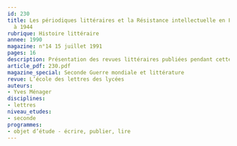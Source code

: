 ```yaml
---
id: 230
title: Les périodiques littéraires et la Résistance intellectuelle en France de 1940
  à 1944
rubrique: Histoire littéraire
annee: 1990
magazine: n°14 15 juillet 1991
pages: 16
description: Présentation des revues littéraires publiées pendant cette période…
article_pdf: 230.pdf
magazine_special: Seconde Guerre mondiale et littérature
revue: L’école des lettres des lycées
auteurs:
- Yves Ménager
disciplines:
- lettres
niveau_etudes:
- seconde
programmes:
- objet d’étude - écrire, publier, lire
---
```

